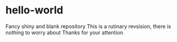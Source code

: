 # hello-world
Fancy shiny and blank repository
This is a rutinary revsision, there is nothing to worry about
Thanks for your attention
